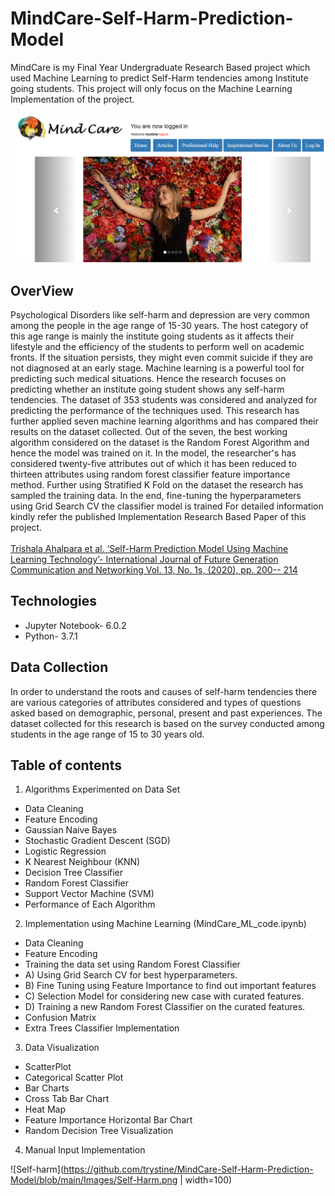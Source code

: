 # MindCare-Self-Harm-Prediction-Model

MindCare is my Final Year Undergraduate Research Based project which used Machine Learning to predict Self-Harm tendencies among Institute going students.
This project will only focus on the Machine Learning Implementation of the project. 
<br><br>
![Main Web Page](https://github.com/trystine/MindCare-Self-Harm-Prediction-Model/blob/main/Images/Main%20Page.png)

## OverView
 Psychological Disorders like self-harm and depression are very common among the people in the age range of 15-30 years. The host category of this age range is mainly the institute going students as it affects their lifestyle and the efficiency of the students to perform well on academic fronts. If the situation persists, they might even commit suicide if they are not diagnosed at an early stage. Machine learning is a powerful tool for predicting such medical situations. Hence the research focuses on predicting whether an institute going student shows any self-harm tendencies. The dataset of 353 students was considered and analyzed for predicting the performance of the techniques used. This research has further applied seven machine learning algorithms and has compared their results on the dataset collected. Out of the seven, the best working algorithm considered on the dataset is the Random Forest Algorithm and hence the model was trained on it. In the model, the researcher's has considered twenty-five attributes out of which it has been reduced to thirteen attributes using random forest classifier feature importance method. Further using Stratified K Fold on the dataset the research has sampled the training data. In the end, fine-tuning the hyperparameters using Grid Search CV the classifier model is trained
For detailed information kindly refer the published Implementation Research Based Paper of this project.
<br><br>
[Trishala Ahalpara et al. ‘Self-Harm Prediction Model Using Machine Learning Technology’- 
 International Journal of Future Generation Communication and Networking Vol. 13, No. 1s, (2020), pp. 200-- 214]( http://sersc.org/journals/index.php/IJFGCN/article/view/17800)

## Technologies
* Jupyter Notebook- 6.0.2
* Python- 3.7.1
## Data Collection
In order to understand the roots and causes of self-harm tendencies there are various categories of attributes considered and types of questions asked based on demographic, personal, present and past experiences. The dataset collected for this research is based on the survey conducted among students in the age range of 15 to 30 years old. 

## Table of contents
1) Algorithms Experimented on Data Set
  * Data Cleaning
  * Feature Encoding
  * Gaussian Naive Bayes 
  * Stochastic Gradient Descent (SGD)
  * Logistic Regression 
  * K Nearest Neighbour  (KNN)
  * Decision Tree Classifier
  * Random Forest Classifier
  * Support Vector Machine (SVM)
  * Performance of Each Algorithm
2) Implementation using Machine Learning (MindCare_ML_code.ipynb)
  * Data Cleaning
  * Feature Encoding
  * Training the data set using Random Forest Classifier	 
  * A) Using Grid Search CV for best hyperparameters.<br>
  * B) Fine Tuning using Feature Importance to find out important features<br>
  * C) Selection Model for considering new case with curated features.<br>
  * D) Training a new Random Forest Classifier on the curated features.<br>
  * Confusion Matrix
  * Extra Trees Classifier Implementation
3) Data Visualization
  * ScatterPlot
  * Categorical Scatter Plot
  * Bar Charts
  * Cross Tab Bar Chart
  * Heat Map
  * Feature Importance Horizontal Bar Chart
  * Random Decision Tree Visualization
4) Manual Input Implementation 

![Self-harm](https://github.com/trystine/MindCare-Self-Harm-Prediction-Model/blob/main/Images/Self-Harm.png | width=100)
